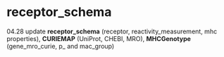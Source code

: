 # receptor_schema

04.28 update **receptor_schema** (receptor, reactivity_measurement, mhc properties), 
             **CURIEMAP** (UniProt, CHEBI, MRO),
             **MHCGenotype** (gene_mro_curie, p_ and mac_group)
             
